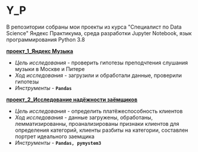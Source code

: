 # Y_P
В репозитории собраны мои проекты из курса "Специалист по Data Science" Яндекс Практикума, среда разработки Jupyter Notebook, язык программирования Python 3.8

**[проект_1_Яндекс Музыка](https://github.com/Ks-Roman/Y_P/blob/main/project_1_yandex_music.ipynb)**
- *Цель исследования* - проверить гипотезы преподчтения слушания музыки в Москве и Питере
- *Ход исследования* - загрузили и обработали данные, проверили гипотезы 
- *Инструменты* - **`Pandas`**

**[проект_2_Исследование надёжности заёмщиков](https://github.com/Ks-Roman/Y_P/blob/main/project_2_credit_scoring.ipynb)**
- *Цель исследования* - определить платёжеспособность  клиентов
- *Ход исследования* - данные загружены, обработаны, лемматизированны, проанализированы признаки клиентов для определения категорий, клиенты разбиты на категории, составлен портрет идеального заемщика 
- *Инструменты* - **`Pandas, pymystem3`**
